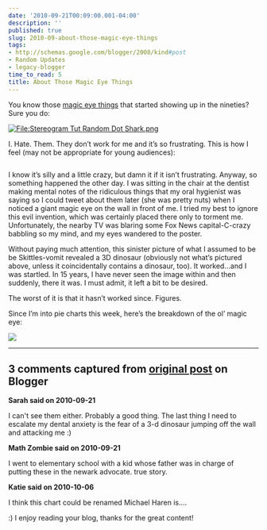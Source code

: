 ```yaml
---
date: '2010-09-21T00:09:00.001-04:00'
description: ''
published: true
slug: 2010-09-about-those-magic-eye-things
tags:
- http://schemas.google.com/blogger/2008/kind#post
- Random Updates
- legacy-blogger
time_to_read: 5
title: About Those Magic Eye Things
---
```


<p>You know those <a href="http://en.wikipedia.org/wiki/Autostereogram">magic eye things</a> that started showing up in the nineties? Sure you do:</p> <a href="http://en.wikipedia.org/wiki/File:Stereogram_Tut_Random_Dot_Shark.png"><img alt="File:Stereogram Tut Random Dot Shark.png" src="http://upload.wikimedia.org/wikipedia/commons/8/8f/Stereogram_Tut_Random_Dot_Shark.png" style="display: block; float: none; margin-left: auto; margin-right: auto;" /></a>   <p>I. Hate. Them. They don’t work for me and it’s so frustrating. This is how I feel (may not be appropriate for young audiences):</p>  <div class="wlWriterEditableSmartContent" id="scid:5737277B-5D6D-4f48-ABFC-DD9C333F4C5D:67ee3957-9411-4616-8a81-15fafcab7229" style="padding-bottom: 0px; padding-left: 0px; width: 480px; padding-right: 0px; display: block; float: none; margin-left: auto; margin-right: auto; padding-top: 0px;">
<div id="5a6194ca-26c1-423e-831b-4acdffd33f36" style="margin: 0px; padding: 0px; display: inline;">
<div><a href="http://www.youtube.com/watch?v=BDoC8BhtUyo?fs=1&amp;hl=en_US&amp;rel=0" target="_new"><img alt="" galleryimg="no" src="http://lh6.ggpht.com/_IKD9WtY5kxU/TJgv6cj4-SI/AAAAAAAAAt8/x-w3V3cIPjw/videoa65ffa56f5d6%5B51%5D.jpg?imgmax=800" style="border-style: none;" /></a></div></div></div>  <p>I know it’s silly and a little crazy, but damn it if it isn’t frustrating. Anyway, so something happened the other day. I was sitting in the chair at the dentist making mental notes of the ridiculous things that my oral hygienist was saying so I could tweet about them later (she was pretty nuts) when I noticed a giant magic eye on the wall in front of me. I tried my best to ignore this evil invention, which was certainly placed there only to torment me. Unfortunately, the nearby TV was blaring some Fox News capital-C-crazy babbling so my mind, and my eyes wandered to the poster. </p>  <p>Without paying much attention, this sinister picture of what I assumed to be be Skittles-vomit revealed a 3D dinosaur (obviously not what’s pictured above, unless it coincidentally contains a dinosaur, too). It worked…and I was startled. In 15 years, I have never seen the image within and then suddenly, there it was. I must admit, it left a bit to be desired.</p>  <p>The worst of it is that it hasn’t worked since. Figures. </p>  <p>Since I’m into pie charts this week, here’s the breakdown of the ol’ magic eye:</p>  <p><img border="0" src="http://chart.apis.google.com/chart?chtt=Magic%20eyes%20are...&amp;cht=p&amp;chs=600x300&amp;chl=Devilish|Evil|Sinister|OK,%20Kinda%20Cool|Your%20face%20is%20a%20magic%20eye||||&amp;chd=t:30,30,30,1,1" style="background-image: none; border-right-width: 0px; padding-left: 0px; padding-right: 0px; display: block; float: none; border-top-width: 0px; border-bottom-width: 0px; border-left-width: 0px; padding-top: 0px;" /></p>

---

## 3 comments captured from [original post](https://blog.wassupy.com/2010/09/about-those-magic-eye-things.html) on Blogger

**Sarah said on 2010-09-21**

I can't see them either.  Probably a good thing.  The last thing I need to escalate my dental anxiety is the fear of a 3-d dinosaur jumping off the wall and attacking me :)

**Math Zombie said on 2010-09-21**

I went to elementary school with a kid whose father was in charge of putting these in the newark advocate. true story.

**Katie said on 2010-10-06**

I think this chart could be renamed Michael Haren is....

:)  I enjoy reading your blog, thanks for the great content!

